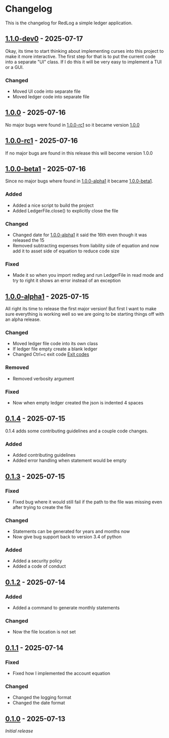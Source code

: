 # Changelog

This is the changelog for RedLog a simple ledger application.

## [1.1.0-dev0] - 2025-07-17

Okay, its time to start thinking about implementing curses into this  project to make it more interactive. The first step for that is to put the current code into a separate "UI" class. If I do this it will be very easy to implement a TUI or a GUI.

### Changed

- Moved UI code into separate file
- Moved ledger code into separate file

## [1.0.0] - 2025-07-16

No major bugs were found in [1.0.0-rc1](#100-rc1---2025-07-16) so it became version [1.0.0]

## [1.0.0-rc1] - 2025-07-16

If no major bugs are found in this release this will become version 1.0.0

## [1.0.0-beta1] - 2025-07-16

Since no major bugs where found in [1.0.0-alpha1](#100-alpha1---2025-07-15) it became [1.0.0-beta1].

### Added

- Added a nice script to build the project
- Added LedgerFile.close() to explicitly close the file

### Changed

- Changed date for [1.0.0-alpha1](#100-alpha1---2025-07-15) it said the 16th even though it was released the 15
- Removed subtracting expenses from liability side of equation and now add it to asset side of equation to reduce code size

### Fixed

- Made it so when you import redleg and run LedgerFile in read mode and try to right it shows an error instead of an exception

## [1.0.0-alpha1] - 2025-07-15

All right its time to release the first major version! But first I want to make sure everything is working well so we are going to be starting things off with an alpha release.

### Changed

- Moved ledger file code into its own class
- If ledger file empty create a blank ledger
- Changed Ctrl+c exit code [Exit codes](https://www.febooti.com/products/automation-workshop/online-help/actions/run-cmd-command/exit-codes/)

### Removed

- Removed verbosity argument

### Fixed

- Now when empty ledger created the json is indented 4 spaces

## [0.1.4] - 2025-07-15

0.1.4 adds some contributing guidelines and a couple code changes.

### Added

- Added contributing guidelines
- Added error handling when statement would be empty

## [0.1.3] - 2025-07-15

### Fixed

- Fixed bug where it would still fail if the path to the file was missing even after trying to create the file

### Changed

- Statements can be generated for years and months now
- Now give bug support back to version 3.4 of python

### Added

- Added a security policy
- Added a code of conduct

## [0.1.2] - 2025-07-14

### Added

- Added a command to generate monthly statements

### Changed

- Now the file location is not set

## [0.1.1] - 2025-07-14

### Fixed

- Fixed how I implemented the account equation

### Changed

- Changed the logging format
- Changed the date format

## [0.1.0] - 2025-07-13

_Initial release_

[0.1.0]: https://github.com/TheCrunching/RedLeg/releases/tag/v0.1.0
[0.1.1]: https://github.com/TheCrunching/RedLeg/releases/tag/v0.1.1
[0.1.2]: https://github.com/TheCrunching/RedLeg/releases/tag/v0.1.2
[0.1.3]: https://github.com/TheCrunching/RedLeg/releases/tag/v0.1.3
[0.1.4]: https://github.com/TheCrunching/RedLeg/releases/tag/v0.1.4
[1.0.0-alpha1]: https://github.com/TheCrunching/RedLeg/releases/tag/v1.0.0-alpha1
[1.0.0-beta1]: https://github.com/TheCrunching/RedLeg/releases/tag/v1.0.0-beta1
[1.0.0-rc1]: https://github.com/TheCrunching/RedLeg/releases/tag/v1.0.0-rc1
[1.0.0]: https://github.com/TheCrunching/RedLeg/releases/tag/v1.0.0
[1.1.0-dev0]: https://github.com/TheCrunching/RedLeg/releases/tag/v1.1.0-dev0
